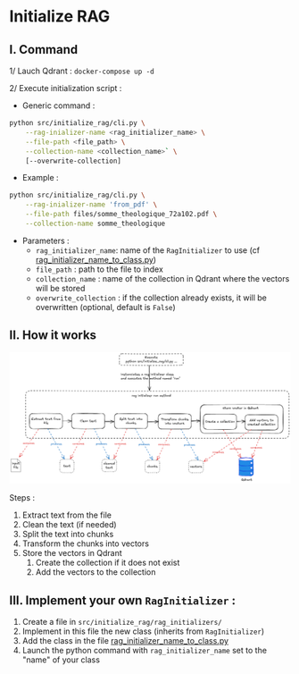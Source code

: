 # Initialize RAG


## I. Command
1/ Lauch Qdrant : `docker-compose up -d`

2/ Execute initialization script :

- Generic command : 
```bash
python src/initialize_rag/cli.py \
    --rag-inializer-name <rag_initializer_name> \
    --file-path <file_path> \
    --collection-name <collection_name>` \
    [--overwrite-collection]
```

- Example : 
```bash
python src/initialize_rag/cli.py \
    --rag-inializer-name 'from_pdf' \
    --file-path files/somme_theologique_72a102.pdf \
    --collection-name somme_theologique
```

- Parameters :
  - `rag_initializer_name`: name of the `RagInitializer` to use (cf [rag_initializer_name_to_class.py](rag_initializer_name_to_class.py))
  - `file_path` : path to the file to index
  - `collection_name` : name of the collection in Qdrant where the vectors will be stored
  - `overwrite_collection` : if the collection already exists, it will be overwritten (optional, default is `False`)




## II. How it works
![intialize_rag](doc/initialize_rag.png)

Steps :
1. Extract text from the file
2. Clean the text (if needed)
3. Split the text into chunks
4. Transform the chunks into vectors
5. Store the vectors in Qdrant
   1. Create the collection if it does not exist
   2. Add the vectors to the collection




## III. Implement your own `RagInitializer` :
1. Create a file in `src/initialize_rag/rag_initializers/`
2. Implement in this file the new class (inherits from `RagInitializer`)
3. Add the class in the file [rag_initializer_name_to_class.py](rag_initializer_name_to_class.py)
4. Launch the python command with `rag_initializer_name` set to the "name" of your class
